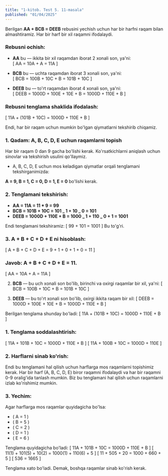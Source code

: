 ```yaml
---
title: "1-kitob. Test 5. 11-masala"
published: "01/04/2025"
---
```


Berilgan **AA + BCB = DEEB** rebusini yechish uchun har bir harfni raqam bilan almashtiramiz. Har bir harf bir xil raqamni ifodalaydi.

### Rebusni ochish:

- **AA** bu — ikkita bir xil raqamdan iborat 2 xonali son, ya'ni:  
  \[
  AA = 10A + A = 11A
  \]

- **BCB** bu — uchta raqamdan iborat 3 xonali son, ya'ni:  
  \[
  BCB = 100B + 10C + B = 101B + 10C
  \]

- **DEEB** bu — to'rt raqamdan iborat 4 xonali son, ya'ni:  
  \[
  DEEB = 1000D + 100E + 10E + B = 1000D + 110E + B
  \]

### Rebusni tenglama shaklida ifodalash:

\[
11A + (101B + 10C) = 1000D + 110E + B
\]

Endi, har bir raqam uchun mumkin bo'lgan qiymatlarni tekshirib chiqamiz.

### 1. Qadam: A, B, C, D, E uchun raqamlarni topish

Har bir raqam 0 dan 9 gacha bo'lishi kerak. Ko'rsatkichlarni aniqlash uchun sinovlar va tekshirish usulini qo'llaymiz.

- A, B, C, D, E uchun mos keladigan qiymatlar orqali tenglamani tekshirganimizda:

**A = 9, B = 1, C = 0, D = 1, E = 0** bo'lishi kerak.

### 2. Tenglamani tekshirish:

- **AA = 11A = 11 \* 9 = 99**
- **BCB = 101B + 10C = 101 _ 1 + 10 _ 0 = 101**
- **DEEB = 1000D + 110E + B = 1000 _ 1 + 110 _ 0 + 1 = 1001**

Endi tenglamani tekshiramiz:
\[
99 + 101 = 1001
\]
Bu to'g'ri.

### 3. A + B + C + D + E ni hisoblash:

\[
A + B + C + D + E = 9 + 1 + 0 + 1 + 0 = 11
\]

### Javob: **A + B + C + D + E = 11**.

\[
AA = 10A + A = 11A
\]

2. **BCB** — bu uch xonali son bo'lib, birinchi va oxirgi raqamlar bir xil, ya'ni:
   \[
   BCB = 100B + 10C + B = 101B + 10C
   \]

3. **DEEB** — bu to'rt xonali son bo'lib, oxirgi ikkita raqam bir xil:
   \[
   DEEB = 1000D + 100E + 10E + B = 1000D + 110E + B
   \]

Berilgan tenglama shunday bo'ladi:
\[
11A + (101B + 10C) = 1000D + 110E + B
\]

### 1. Tenglama soddalashtirish:

\[
11A + 101B + 10C = 1000D + 110E + B
\]
\[
11A + 100B + 10C = 1000D + 110E
\]

### 2. Harflarni sinab ko'rish:

Endi bu tenglamani hal qilish uchun harflarga mos raqamlarni topishimiz kerak. Har bir harf (A, B, C, D, E) biror raqamni ifodalaydi va har bir raqamni 0-9 oralig'ida tanlash mumkin. Biz bu tenglamani hal qilish uchun raqamlarni izlab ko'rishimiz mumkin.

### 3. Yechim:

Agar harflarga mos raqamlar quyidagicha bo'lsa:

- \( A = 1 \)
- \( B = 5 \)
- \( C = 2 \)
- \( D = 1 \)
- \( E = 6 \)

Tenglama quyidagicha bo'ladi:
\[
11A + 101B + 10C = 1000D + 110E + B
\]
\[
11(1) + 101(5) + 10(2) = 1000(1) + 110(6) + 5
\]
\[
11 + 505 + 20 = 1000 + 660 + 5
\]
\[
536 = 1665
\]

Tenglama xato bo'ladi. Demak, boshqa raqamlar sinab ko'rish kerak.
